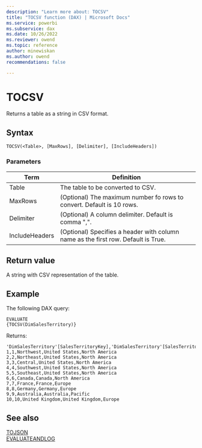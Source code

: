```yaml
---
description: "Learn more about: TOCSV"
title: "TOCSV function (DAX) | Microsoft Docs"
ms.service: powerbi 
ms.subservice: dax 
ms.date: 10/26/2022
ms.reviewer: owend
ms.topic: reference
author: minewiskan
ms.author: owend 
recommendations: false

---
```

# TOCSV

Returns a table as a string in CSV format.
  
## Syntax  
  
```dax
TOCSV(<Table>, [MaxRows], [Delimiter], [IncludeHeaders])
```
  
### Parameters  
  
|Term|Definition|  
|--------|--------------|  
|Table|The table to be converted to CSV.|  
|MaxRows| (Optional) The maximum number fo rows to convert. Default is 10 rows.|  
|Delimiter|(Optional) A column delimiter. Default is comma ",".|  
|IncludeHeaders|(Optional) Specifies a header with column name as the first row. Default is True.|
  
## Return value

A string with CSV representation of the table.
  
## Example

The following DAX query:

```dax
EVALUATE
{TOCSV(DimSalesTerritory)}

```

Returns:

```
'DimSalesTerritory'[SalesTerritoryKey],'DimSalesTerritory'[SalesTerritoryAlternateKey],'DimSalesTerritory'[SalesTerritoryRegion],'DimSalesTerritory'[SalesTerritoryCountry],'DimSalesTerritory'[SalesTerritoryGroup]
1,1,Northwest,United States,North America
2,2,Northeast,United States,North America
3,3,Central,United States,North America
4,4,Southwest,United States,North America
5,5,Southeast,United States,North America
6,6,Canada,Canada,North America
7,7,France,France,Europe
8,8,Germany,Germany,Europe
9,9,Australia,Australia,Pacific
10,10,United Kingdom,United Kingdom,Europe
```

## See also

[TOJSON](tojson-function-dax.md)  
[EVALUATEANDLOG](evaluateandlog-function-dax.md)  
